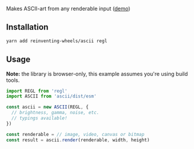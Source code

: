 Makes ASCII-art from any renderable input
([demo](//reinventing-wheels.github.io/ascii/demo/))

## Installation

```sh
yarn add reinventing-wheels/ascii regl
```

## Usage

**Note:** the library is browser-only, this example assumes you're using build tools.

```js
import REGL from 'regl'
import ASCII from 'ascii/dist/esm'

const ascii = new ASCII(REGL, {
  // brightness, gamma, noise, etc.
  // typings available!
})

const renderable = // image, video, canvas or bitmap
const result = ascii.render(renderable, width, height)
```
